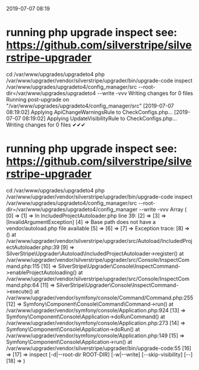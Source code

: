 2019-07-07 08:19

# running php upgrade inspect see: https://github.com/silverstripe/silverstripe-upgrader
cd /var/www/upgrades/upgradeto4
php /var/www/upgrader/vendor/silverstripe/upgrader/bin/upgrade-code inspect /var/www/upgrades/upgradeto4/config_manager/src  --root-dir=/var/www/upgrades/upgradeto4 --write -vvv
Writing changes for 0 files
Running post-upgrade on "/var/www/upgrades/upgradeto4/config_manager/src"
[2019-07-07 08:19:02] Applying ApiChangeWarningsRule to CheckConfigs.php...
[2019-07-07 08:19:02] Applying UpdateVisibilityRule to CheckConfigs.php...
Writing changes for 0 files
✔✔✔
# running php upgrade inspect see: https://github.com/silverstripe/silverstripe-upgrader
cd /var/www/upgrades/upgradeto4
php /var/www/upgrader/vendor/silverstripe/upgrader/bin/upgrade-code inspect /var/www/upgrades/upgradeto4/config_manager/src  --root-dir=/var/www/upgrades/upgradeto4/config_manager --write -vvv
Array
(
    [0] => 
    [1] => In IncludedProjectAutoloader.php line 39:
    [2] => 
    [3] =>   [InvalidArgumentException]
    [4] =>   Base path does not have a vendor/autoload.php file available
    [5] => 
    [6] => 
    [7] => Exception trace:
    [8] =>  () at /var/www/upgrader/vendor/silverstripe/upgrader/src/Autoload/IncludedProjectAutoloader.php:39
    [9] =>  SilverStripe\Upgrader\Autoload\IncludedProjectAutoloader->register() at /var/www/upgrader/vendor/silverstripe/upgrader/src/Console/InspectCommand.php:115
    [10] =>  SilverStripe\Upgrader\Console\InspectCommand->enableProjectAutoloading() at /var/www/upgrader/vendor/silverstripe/upgrader/src/Console/InspectCommand.php:64
    [11] =>  SilverStripe\Upgrader\Console\InspectCommand->execute() at /var/www/upgrader/vendor/symfony/console/Command/Command.php:255
    [12] =>  Symfony\Component\Console\Command\Command->run() at /var/www/upgrader/vendor/symfony/console/Application.php:924
    [13] =>  Symfony\Component\Console\Application->doRunCommand() at /var/www/upgrader/vendor/symfony/console/Application.php:273
    [14] =>  Symfony\Component\Console\Application->doRun() at /var/www/upgrader/vendor/symfony/console/Application.php:149
    [15] =>  Symfony\Component\Console\Application->run() at /var/www/upgrader/vendor/silverstripe/upgrader/bin/upgrade-code:55
    [16] => 
    [17] => inspect [-d|--root-dir ROOT-DIR] [-w|--write] [--skip-visibility] [--] <path>
    [18] => 
)
